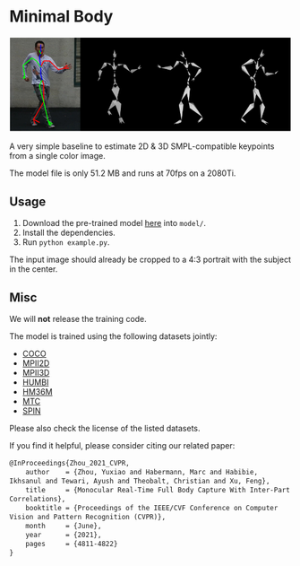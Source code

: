 # Minimal Body

![teaser](teaser.png)

A very simple baseline to estimate 2D & 3D SMPL-compatible keypoints from a single color image.

The model file is only 51.2 MB and runs at 70fps on a 2080Ti.

## Usage

1. Download the pre-trained model [here](https://github.com/CalciferZh/minimal-body/releases/download/v1/minimal_body_v1.pth) into `model/`.
2. Install the dependencies.
3. Run `python example.py`.

The input image should already be cropped to a 4:3 portrait with the subject in the center.

## Misc

We will __not__ release the training code.

The model is trained using the following datasets jointly:
* [COCO](https://cocodataset.org/)
* [MPII2D](http://human-pose.mpi-inf.mpg.de/)
* [MPII3D](https://vcai.mpi-inf.mpg.de/3dhp-dataset/)
* [HUMBI](https://humbi-data.net/)
* [HM36M](http://vision.imar.ro/human3.6m/description.php)
* [MTC](http://domedb.perception.cs.cmu.edu/mtc.html)
* [SPIN](https://github.com/nkolot/SPIN)

Please also check the license of the listed datasets.

If you find it helpful, please consider citing our related paper:

```
@InProceedings{Zhou_2021_CVPR,
    author    = {Zhou, Yuxiao and Habermann, Marc and Habibie, Ikhsanul and Tewari, Ayush and Theobalt, Christian and Xu, Feng},
    title     = {Monocular Real-Time Full Body Capture With Inter-Part Correlations},
    booktitle = {Proceedings of the IEEE/CVF Conference on Computer Vision and Pattern Recognition (CVPR)},
    month     = {June},
    year      = {2021},
    pages     = {4811-4822}
}
```
